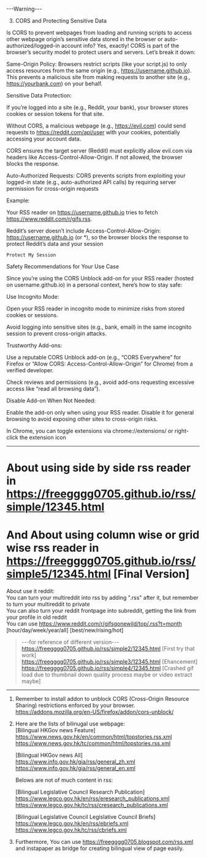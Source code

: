 ---Warning---   

3. CORS and Protecting Sensitive Data

Is CORS to prevent webpages from loading and running scripts to access other webpage origin’s sensitive data stored in the browser or auto-authorized/logged-in account info?
Yes, exactly! CORS is part of the browser’s security model to protect users and servers. Let’s break it down:

Same-Origin Policy: Browsers restrict scripts (like your script.js) to only access resources from the same origin (e.g., https://username.github.io). This prevents a malicious site from making requests to another site (e.g., https://yourbank.com) on your behalf.



Sensitive Data Protection:

If you’re logged into a site (e.g., Reddit, your bank), your browser stores cookies or session tokens for that site.



Without CORS, a malicious webpage (e.g., https://evil.com) could send requests to https://reddit.com/api/user with your cookies, potentially accessing your account data.



CORS ensures the target server (Reddit) must explicitly allow evil.com via headers like Access-Control-Allow-Origin. If not allowed, the browser blocks the response.


Auto-Authorized Requests: CORS prevents scripts from exploiting your logged-in state (e.g., auto-authorized API calls) by requiring server permission for cross-origin requests

Example:

Your RSS reader on https://username.github.io tries to fetch https://www.reddit.com/r/gifs.rss.



Reddit’s server doesn’t include Access-Control-Allow-Origin: https://username.github.io (or *), so the browser blocks the response to protect Reddit’s data and your session

`Protect My Session`

Safety Recommendations for Your Use Case

Since you’re using the CORS Unblock add-on for your RSS reader (hosted on username.github.io) in a personal context, here’s how to stay safe:

Use Incognito Mode:

Open your RSS reader in incognito mode to minimize risks from stored cookies or sessions.



Avoid logging into sensitive sites (e.g., bank, email) in the same incognito session to prevent cross-origin attacks.


Trustworthy Add-ons:

Use a reputable CORS Unblock add-on (e.g., “CORS Everywhere” for Firefox or “Allow CORS: Access-Control-Allow-Origin” for Chrome) from a verified developer.



Check reviews and permissions (e.g., avoid add-ons requesting excessive access like “read all browsing data”).


Disable Add-on When Not Needed:

Enable the add-on only when using your RSS reader. Disable it for general browsing to avoid exposing other sites to cross-origin risks.



In Chrome, you can toggle extensions via chrome://extensions/ or right-click the extension icon




----



# About using side by side rss reader in https://freegggg0705.github.io/rss/simple/12345.html  
# And About using column wise or grid wise rss reader in https://freegggg0705.github.io/rss/simple5/12345.html [Final Version]  
About use it reddit:     
You can turn your multireddit into rss by adding ".rss" after it, but remember to turn your multireddit to private       
You can also turn your reddit frontpage into subreddit, getting the link from your profile in old reddit   
You can use https://www.reddit.com/r/gifsgonewild/top/.rss?t=month [hour/day/week/year/all] [best/new/rising/hot]
    
    
    
>---for reference of different version---         
https://freegggg0705.github.io/rss/simple2/12345.html  [First try that work]  
https://freegggg0705.github.io/rss/simple3/12345.html  [Ehancement]    
https://freegggg0705.github.io/rss/simple4/12345.html [Crashed gif load due to thumbnail down quality process maybe or video extract maybe]   
>
----------------------------------------

1. Remember to install addon to unblock CORS (Cross-Origin Resource Sharing) restrictions enforced by your browser.  
   https://addons.mozilla.org/en-US/firefox/addon/cors-unblock/

2. Here are the lists of bilinugal use webpage:  
   [Bilingual HKGov news Feature]  
   https://www.news.gov.hk/en/common/html/topstories.rss.xml   
   https://www.news.gov.hk/tc/common/html/topstories.rss.xml  
   
   [Bilingual HKGov news All]  
   https://www.info.gov.hk/gia/rss/general_zh.xml
   https://www.info.gov.hk/gia/rss/general_en.xml 

   Belows are not of much content in rss:  
     
   [Bilingual Legislative Council Research Publication]  
   https://www.legco.gov.hk/en/rss/eresearch_publications.xml  
   https://www.legco.gov.hk/tc/rss/cresearch_publications.xml  
     
   [Bilingual Legislative Council Legislative Council Briefs]  
   https://www.legco.gov.hk/en/rss/ebriefs.xml   
   https://www.legco.gov.hk/tc/rss/cbriefs.xml  
   
3. Furthermore, You can use https://freegggg0705.blogspot.com/rss.xml and instapaper as bridge for creating bilingual view of page easily. 
